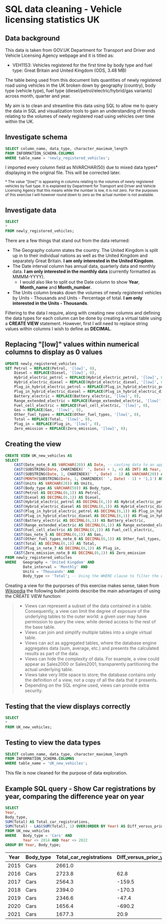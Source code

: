 # SQL data cleaning - Vehicle licensing statistics UK

## Data background
This data is taken from GOV.UK Department for Transport and Driver and Vehicle Licensing Agency webpage and it is titled as:

* VEH1153: Vehicles registered for the first time by body type and fuel type: Great Britain and United Kingdom (ODS, 3.48 MB)

The table being used from this document lists quantities of newly registered road using vehicles in the UK broken down by geography (country), body type (vehicle type), fuel type (diesel/petrol/electric/hybrid/gas variants) across month, quarter and year.

My aim is to clean and streamline this data using SQL to allow me to query the data in SQL and visualization tools to gain an understanding of trends relating to the volumes of newly registered road using vehicles over time within the UK.

## Investigate schema
```sql
SELECT column_name, data_type, character_maximum_length
FROM INFORMATION_SCHEMA.COLUMNS
WHERE table_name = 'newly_registered_vehicles';
```

I imported every column field as NVARCHAR(50) due to mixed data types* displaying in the original file. This will be corrected later.

<sub>* The value "[low]" is appearing in columns relating to the volumes of newly registered vehicles by fuel type. It is explained by Department for Transport and Driver and Vehicle Licensing Agency that this means while the number is low, it is not zero. For the purposes of this exercise I will however round down to zero as the actual number is not available.</sub>

## Investigate data
```sql
SELECT
*
FROM newly_registered_vehicles;
```

There are a few things that stand out from the data returned:
* The Geography column states the country. The United Kingdom is split up in to their individual nations as well as the United Kingdom and separately Great Britain. **I am only interested in the United Kingdom**.
* The Date interval column has annual data, quarterly data and monthly data. **I am only interested in the monthly data** (currently formatted as MMMM-YYYY).
	* I would also like to split out the Date column to show **Year**, **Month_name** and **Month_number**.
* The Units column breaks down the volumes of newly registered vehicles by Units - Thousands and Units - Percentage of total. **I am only interested in the Units - Thousands**.

Filtering to the data I require, along with creating new columns and defining the data types for each column can be done by creating a virtual table using a **CREATE VIEW** statement. However, first I will need to replace string values within columns I wish to define as **DECIMAL**.

## Replacing "[low]" values within numerical columns to display as 0 values
```sql
UPDATE newly_registered_vehicles
SET	Petrol = REPLACE(Petrol, '[low]', 0),
	Diesel = REPLACE(Diesel, '[low]', 0),
	Hybrid_electric_petrol = REPLACE(Hybrid_electric_petrol, '[low]', 0),
	Hybrid_electric_diesel = REPLACE(Hybrid_electric_diesel, '[low]', 0),
	Plug_in_hybrid_electric_petrol = REPLACE(Plug_in_hybrid_electric_petrol, '[low]', 0),
	Plug_in_hybrid_electric_diesel = REPLACE(Plug_in_hybrid_electric_diesel, '[low]', 0),
	Battery_electric = REPLACE(Battery_electric, '[low]', 0),
	Range_extended_electric = REPLACE(Range_extended_electric, '[low]', 0),
	Fuel_cell_electric = REPLACE(Fuel_cell_electric, '[low]', 0),
	Gas = REPLACE(Gas, '[low]', 0),
	Other_fuel_types = REPLACE(Other_fuel_types, '[low]', 0),
	Total = REPLACE(Total, '[low]', 0),
	Plug_in = REPLACE(Plug_in, '[low]', 0),
	Zero_emission = REPLACE(Zero_emission, '[low]', 0);
```

## Creating the view
```sql
CREATE VIEW UK_new_vehicles AS
SELECT
	CAST(Date_note_4 AS VARCHAR(20)) AS Date, -- casting data to an appropriate data type and changing the column name
	CAST(SUBSTRING(Date, CHARINDEX(' ', Date) + 1, 4) AS INT) AS Year, -- new column
	CAST(SUBSTRING(Date, 1, CHARINDEX(' ', Date) - 1) AS VARCHAR(20)) AS Month_name, -- new column
	CAST(MONTH(SUBSTRING(Date, 1, CHARINDEX(' ', Date) - 1) + '1,1') AS INT) AS Month_number, -- new column
	CAST(Units AS VARCHAR(20)) AS Units,
	CAST(Body_type AS VARCHAR(50)) AS Body_type,
	CAST(Petrol AS DECIMAL(6,1)) AS Petrol,
	CAST(Diesel AS DECIMAL(6,1)) AS Diesel,
	CAST(Hybrid_electric_petrol AS DECIMAL(6,1)) AS Hybrid_electric_petrol,
	CAST(Hybrid_electric_diesel AS DECIMAL(6,1)) AS Hybrid_electric_diesel,
	CAST(Plug_in_hybrid_electric_petrol AS DECIMAL(6,1)) AS Plug_in_hybrid_electric_petrol,
	CAST(Plug_in_hybrid_electric_diesel AS DECIMAL(6,1)) AS Plug_in_hybrid_electric_diesel,
	CAST(Battery_electric AS DECIMAL(6,1)) AS Battery_electric,
	CAST(Range_extended_electric AS DECIMAL(6,1)) AS Range_extended_electric,
	CAST(Fuel_cell_electric AS DECIMAL(6,1)) AS Fuel_cell_electric,
	CAST(Gas_note_5 AS DECIMAL(6,1)) AS Gas,
	CAST(Other_fuel_types_note_6 AS DECIMAL(6,1)) AS Other_fuel_types,
	CAST(Total AS DECIMAL(6,1)) AS Total,
	CAST(Plug_in_note_7 AS DECIMAL(6,1)) AS Plug_in,
	CAST(Zero_emission_note_8 AS DECIMAL(6,1)) AS Zero_emission
FROM newly_registered_vehicles
WHERE	Geography = 'United Kingdom' AND 
		Date_interval = 'Monthly' AND
		Units = 'Thousands' AND
		Body_type <> 'Total'; -- Using the WHERE clause to filter the data to reduce rows
```

Creating a view for the purporses of this exercise makes sense, taken from [Wikipedia](https://en.wikipedia.org/wiki/View_(SQL)) the following bullet points describe the main advantages of using the CREATE VIEW function:

> * Views can represent a subset of the data contained in a table. Consequently, a view can limit the degree of exposure of the underlying tables to the outer world: a given user may have permission to query the view, while denied access to the rest of the base table.
> * Views can join and simplify multiple tables into a single virtual table.
> * Views can act as aggregated tables, where the database engine aggregates data (sum, average, etc.) and presents the calculated results as part of the data.
> * Views can hide the complexity of data. For example, a view could appear as Sales2000 or Sales2001, transparently partitioning the actual underlying table.
> * Views take very little space to store; the database contains only the definition of a view, not a copy of all the data that it presents.
> * Depending on the SQL engine used, views can provide extra security.

## Testing that the view displays correctly
```sql
SELECT 
* 
FROM UK_new_vehicles;
```

## Testing to view the data types
```sql
SELECT column_name, data_type, character_maximum_length
FROM INFORMATION_SCHEMA.COLUMNS
WHERE table_name = 'UK_new_vehicles';
```

This file is now cleaned for the purpose of data exploration.

## Example SQL query - Show Car registrations by year, comparing the difference year on year
```sql
SELECT
Year,
Body_type,
SUM(Total) AS Total_car_registrations,
SUM(Total) - LAG(SUM(Total), 1) OVER(ORDER BY Year) AS Diff_versus_prior_year
FROM UK_new_vehicles
WHERE	Body_type = 'Cars' AND
		Year <> 2014 AND Year <> 2022
GROUP BY Year, Body_type;
```

| Year | Body_type | Total_car_registrations | Diff_versus_prior_year |
|------|-----------|-------------------------|------------------------|
| 2015 | Cars      | 2661.0                 |                        |
| 2016 | Cars      | 2723.8                 | 62.8                  |
| 2017 | Cars      | 2564.3                 | -159.5                |
| 2018 | Cars      | 2394.0                 | -170.3                |
| 2019 | Cars      | 2346.6                 | -47.4                 |
| 2020 | Cars      | 1656.4                 | -690.2                |
| 2021 | Cars      | 1677.3                 | 20.9                  |

